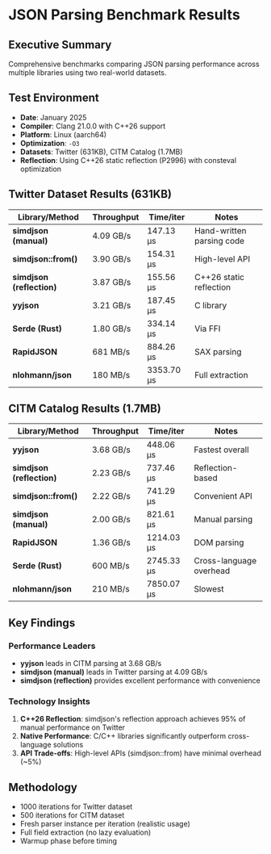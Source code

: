 # JSON Parsing Benchmark Results

## Executive Summary
Comprehensive benchmarks comparing JSON parsing performance across multiple libraries using two real-world datasets.

## Test Environment
- **Date**: January 2025
- **Compiler**: Clang 21.0.0 with C++26 support  
- **Platform**: Linux (aarch64)
- **Optimization**: `-O3`
- **Datasets**: Twitter (631KB), CITM Catalog (1.7MB)
- **Reflection**: Using C++26 static reflection (P2996) with consteval optimization

## Twitter Dataset Results (631KB)

| Library/Method | Throughput | Time/iter | Notes |
|----------------|------------|-----------|-------|
| **simdjson (manual)** | 4.09 GB/s | 147.13 μs | Hand-written parsing code |
| **simdjson::from()** | 3.90 GB/s | 154.31 μs | High-level API |
| **simdjson (reflection)** | 3.87 GB/s | 155.56 μs | C++26 static reflection |
| **yyjson** | 3.21 GB/s | 187.45 μs | C library |
| **Serde (Rust)** | 1.80 GB/s | 334.14 μs | Via FFI |
| **RapidJSON** | 681 MB/s | 884.26 μs | SAX parsing |
| **nlohmann/json** | 180 MB/s | 3353.70 μs | Full extraction |

## CITM Catalog Results (1.7MB)

| Library/Method | Throughput | Time/iter | Notes |
|----------------|------------|-----------|-------|
| **yyjson** | 3.68 GB/s | 448.06 μs | Fastest overall |
| **simdjson (reflection)** | 2.23 GB/s | 737.46 μs | Reflection-based |
| **simdjson::from()** | 2.22 GB/s | 741.29 μs | Convenient API |
| **simdjson (manual)** | 2.00 GB/s | 821.61 μs | Manual parsing |
| **RapidJSON** | 1.36 GB/s | 1214.03 μs | DOM parsing |
| **Serde (Rust)** | 600 MB/s | 2745.33 μs | Cross-language overhead |
| **nlohmann/json** | 210 MB/s | 7850.07 μs | Slowest |

## Key Findings

### Performance Leaders
- **yyjson** leads in CITM parsing at 3.68 GB/s
- **simdjson (manual)** leads in Twitter parsing at 4.09 GB/s
- **simdjson (reflection)** provides excellent performance with convenience

### Technology Insights
1. **C++26 Reflection**: simdjson's reflection approach achieves 95% of manual performance on Twitter
2. **Native Performance**: C/C++ libraries significantly outperform cross-language solutions
3. **API Trade-offs**: High-level APIs (simdjson::from) have minimal overhead (~5%)

## Methodology
- 1000 iterations for Twitter dataset
- 500 iterations for CITM dataset  
- Fresh parser instance per iteration (realistic usage)
- Full field extraction (no lazy evaluation)
- Warmup phase before timing